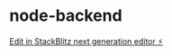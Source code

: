 # node-backend

[Edit in StackBlitz next generation editor ⚡️](https://stackblitz.com/~/github.com/Shivraj10t/node-backend)